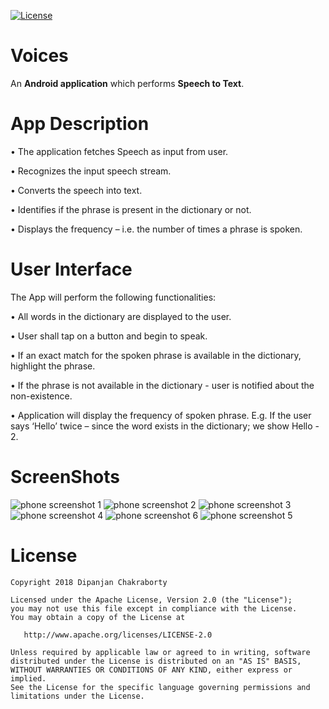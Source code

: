 [![License](https://img.shields.io/github/license/blipinsk/StaggeredAnimationGroup.svg?style=flat)](https://www.apache.org/licenses/LICENSE-2.0)

# Voices
 An **Android application** which performs **Speech to Text**.
# App Description
• The application fetches Speech as input from user.

• Recognizes the input speech stream.

• Converts the speech into text.

• Identifies if the phrase is present in the dictionary or not.

• Displays the frequency – i.e. the number of times a phrase is spoken.

# User Interface
The App will perform the following functionalities:

• All words in the dictionary are displayed to the user.

• User shall tap on a button and begin to speak.

• If an exact match for the spoken phrase is available in the
dictionary, highlight the phrase.

• If the phrase is not available in the dictionary - user is notified
about the non-existence.

• Application will display the frequency of spoken phrase.
  E.g. If the user says ‘Hello’ twice – since the word exists in
  the dictionary; we show Hello - 2.

# ScreenShots
![phone screenshot 1](https://user-images.githubusercontent.com/9950220/43687742-58caec2e-98f8-11e8-8f61-081e4593de6d.jpg)
![phone screenshot 2](https://user-images.githubusercontent.com/9950220/43687743-590a7de4-98f8-11e8-9e89-4b90de069ea0.jpg)
![phone screenshot 3](https://user-images.githubusercontent.com/9950220/43687744-5947cc80-98f8-11e8-88ec-f932569148e3.jpg)
![phone screenshot 4](https://user-images.githubusercontent.com/9950220/43687745-59844e76-98f8-11e8-8739-cf2ff97b610c.jpg)
![phone screenshot 6](https://user-images.githubusercontent.com/9950220/43687741-588c9ce4-98f8-11e8-8803-0dad133360ae.jpg)
![phone screenshot 5](https://user-images.githubusercontent.com/9950220/43687746-59ccffb8-98f8-11e8-9319-b5ae4f9ffaa7.jpg)

# License

    Copyright 2018 Dipanjan Chakraborty

    Licensed under the Apache License, Version 2.0 (the "License");
    you may not use this file except in compliance with the License.
    You may obtain a copy of the License at

       http://www.apache.org/licenses/LICENSE-2.0

    Unless required by applicable law or agreed to in writing, software
    distributed under the License is distributed on an "AS IS" BASIS,
    WITHOUT WARRANTIES OR CONDITIONS OF ANY KIND, either express or implied.
    See the License for the specific language governing permissions and
    limitations under the License.
